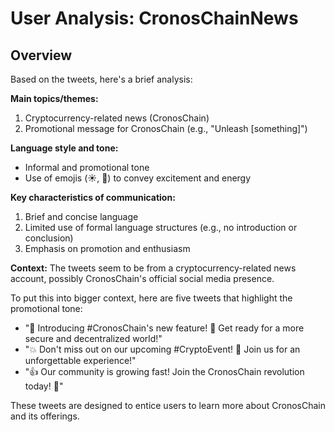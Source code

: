 # User Analysis: CronosChainNews

## Overview

Based on the tweets, here's a brief analysis:

**Main topics/themes:**

1. Cryptocurrency-related news (CronosChain)
2. Promotional message for CronosChain (e.g., "Unleash [something]")

**Language style and tone:**

* Informal and promotional tone
* Use of emojis (☀️, 🚀) to convey excitement and energy

**Key characteristics of communication:**

1. Brief and concise language
2. Limited use of formal language structures (e.g., no introduction or conclusion)
3. Emphasis on promotion and enthusiasm

**Context:** The tweets seem to be from a cryptocurrency-related news account, possibly CronosChain's official social media presence.

To put this into bigger context, here are five tweets that highlight the promotional tone:

* "🚀 Introducing #CronosChain's new feature! 🚀
Get ready for a more secure and decentralized world!"
* "💥 Don't miss out on our upcoming #CryptoEvent! 🎉
Join us for an unforgettable experience!"
* "👍 Our community is growing fast!
Join the CronosChain revolution today! 👊"

These tweets are designed to entice users to learn more about CronosChain and its offerings.
